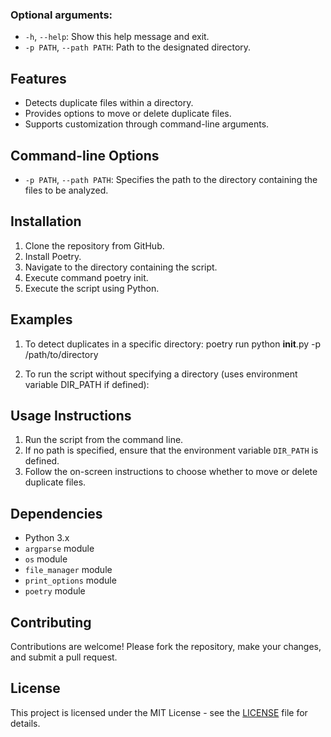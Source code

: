 
### Optional arguments:
- `-h`, `--help`: Show this help message and exit.
- `-p PATH`, `--path PATH`: Path to the designated directory.

## Features
- Detects duplicate files within a directory.
- Provides options to move or delete duplicate files.
- Supports customization through command-line arguments.

## Command-line Options
- `-p PATH`, `--path PATH`: Specifies the path to the directory containing the files to be analyzed.

## Installation
1. Clone the repository from GitHub.
2. Install Poetry.
3. Navigate to the directory containing the script.
4. Execute command poetry init.
5. Execute the script using Python.

## Examples
1. To detect duplicates in a specific directory:
poetry run python __init__.py -p /path/to/directory

2. To run the script without specifying a directory (uses environment variable DIR_PATH if defined):

## Usage Instructions
1. Run the script from the command line.
2. If no path is specified, ensure that the environment variable `DIR_PATH` is defined.
3. Follow the on-screen instructions to choose whether to move or delete duplicate files.

## Dependencies
- Python 3.x
- `argparse` module
- `os` module
- `file_manager` module
- `print_options` module
- `poetry` module

## Contributing
Contributions are welcome! Please fork the repository, make your changes, and submit a pull request.

## License
This project is licensed under the MIT License - see the [LICENSE](LICENSE) file for details.
